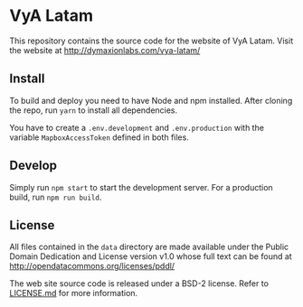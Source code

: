 # VyA Latam

This repository contains the source code for the website of VyA Latam.
Visit the website at http://dymaxionlabs.com/vya-latam/

## Install

To build and deploy you need to have Node and npm installed.  After cloning the
repo, run `yarn` to install all dependencies.

You have to create a `.env.development` and `.env.production` with the variable
`MapboxAccessToken` defined in both files.

## Develop

Simply run `npm start` to start the development server. For a production build,
run `npm run build`.

## License

All files contained in the `data` directory are made available under the Public
Domain Dedication and License version v1.0 whose full text can be found at
http://opendatacommons.org/licenses/pddl/

The web site source code is released under a BSD-2 license.  Refer to
[LICENSE.md](LICENSE.md) for more information.
